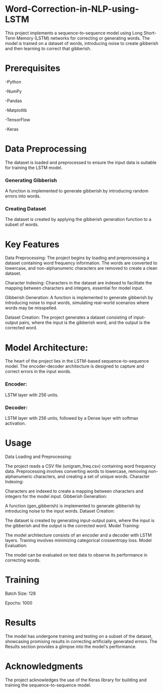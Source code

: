 # Word-Correction-in-NLP-using-LSTM
This project implements a sequence-to-sequence model using Long Short-Term Memory (LSTM) networks for correcting or generating words. The model is trained on a dataset of words, introducing noise to create gibberish and then learning to correct that gibberish.

# Prerequisites
-Python

-NumPy

-Pandas

-Matplotlib

-TensorFlow

-Keras

# Data Preprocessing
The dataset is loaded and preprocessed to ensure the input data is suitable for training the LSTM model.

### Generating Gibberish
A function is implemented to generate gibberish by introducing random errors into words.

### Creating Dataset
The dataset is created by applying the gibberish generation function to a subset of words.

# Key Features
Data Preprocessing: The project begins by loading and preprocessing a dataset containing word frequency information. The words are converted to lowercase, and non-alphanumeric characters are removed to create a clean dataset.

Character Indexing: Characters in the dataset are indexed to facilitate the mapping between characters and integers, essential for model input.

Gibberish Generation: A function is implemented to generate gibberish by introducing noise to input words, simulating real-world scenarios where words may be misspelled.

Dataset Creation: The project generates a dataset consisting of input-output pairs, where the input is the gibberish word, and the output is the corrected word.

# Model Architecture: 
The heart of the project lies in the LSTM-based sequence-to-sequence model. The encoder-decoder architecture is designed to capture and correct errors in the input words.

### Encoder:
LSTM layer with 256 units.

### Decoder:
LSTM layer with 256 units, followed by a Dense layer with softmax activation.

# Usage
Data Loading and Preprocessing:

The project reads a CSV file (unigram_freq.csv) containing word frequency data.
Preprocessing involves converting words to lowercase, removing non-alphanumeric characters, and creating a set of unique words.
Character Indexing:

Characters are indexed to create a mapping between characters and integers for the model input.
Gibberish Generation:

A function (gen_gibberish) is implemented to generate gibberish by introducing noise to the input words.
Dataset Creation:

The dataset is created by generating input-output pairs, where the input is the gibberish and the output is the corrected word.
Model Training:

The model architecture consists of an encoder and a decoder with LSTM layers.
Training involves minimizing categorical crossentropy loss.
Model Evaluation:

The model can be evaluated on test data to observe its performance in correcting words.


# Training
Batch Size: 128

Epochs: 1000

# Results
The model has undergone training and testing on a subset of the dataset, showcasing promising results in correcting artificially generated errors. The Results section provides a glimpse into the model's performance.

# Acknowledgments
The project acknowledges the use of the Keras library for building and training the sequence-to-sequence model.


